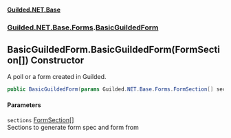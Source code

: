 
#### [Guilded.NET.Base](index 'index')
### [Guilded.NET.Base.Forms](index#Guilded_NET_Base_Forms 'Guilded.NET.Base.Forms').[BasicGuildedForm](BasicGuildedForm 'Guilded.NET.Base.Forms.BasicGuildedForm')
## BasicGuildedForm.BasicGuildedForm(FormSection[]) Constructor
A poll or a form created in Guilded.  
```csharp
public BasicGuildedForm(params Guilded.NET.Base.Forms.FormSection[] sections);
```

#### Parameters
<a name='Guilded_NET_Base_Forms_BasicGuildedForm_BasicGuildedForm(Guilded_NET_Base_Forms_FormSection__)_sections'></a>
`sections` [FormSection](FormSection 'Guilded.NET.Base.Forms.FormSection')[[]](https://docs.microsoft.com/en-us/dotnet/api/System.Array 'System.Array')  
Sections to generate form spec and form from
  
